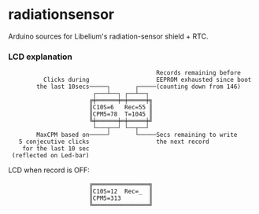 # radiationsensor
Arduino sources for Libelium's radiation-sensor shield + RTC.

### LCD explanation
```
                                          Records remaining before
          Clicks during                   EEPROM exhausted since boot 
        the last 10secs─────┐       ┌─────(counting down from 146)
                        ┌───┴──┐ ┌──┴──┐
                       ╔╪══════╪═╪═════╪╗
                       ║C10S=6   Rec=55 ║
                       ║CPM5=78  T=1045 ║
                       ╚╪══════╪═╪═════╪╝
                        └───┬──┘ └──┬──┘
        MaxCPM based on─────┘       └─────Secs remaining to write 
   5 conjecutive clicks                   the next record
    for the last 10 sec
 (reflected on Led-bar) 
```

LCD when record is OFF:
```
                       ╔════════════════╗
                       ║C10S=12  Rec=_  ║
                       ║CPM5=313        ║
                       ╚════════════════╝
```

